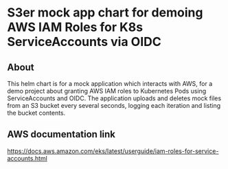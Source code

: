 # S3er mock app chart for demoing AWS IAM Roles for K8s ServiceAccounts via OIDC

## About
This helm chart is for a mock application which interacts with AWS, for a demo project about granting AWS IAM roles to Kubernetes Pods using ServiceAccounts and OIDC. The application uploads and deletes mock files from an S3 bucket every several seconds, logging each iteration and listing the bucket contents.

## AWS documentation link
https://docs.aws.amazon.com/eks/latest/userguide/iam-roles-for-service-accounts.html
